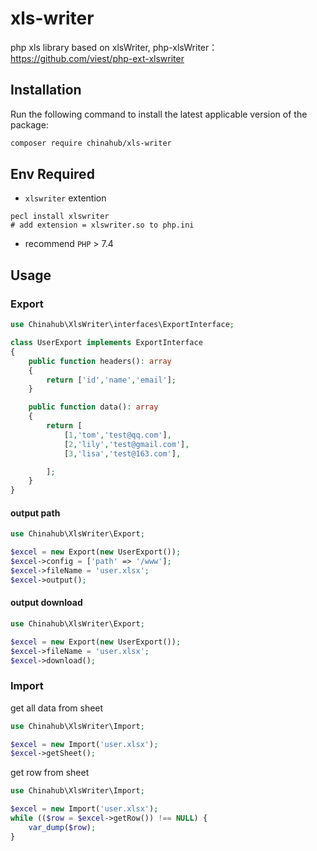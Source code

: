 # xls-writer
php xls library based on xlsWriter, php-xlsWriter：https://github.com/viest/php-ext-xlswriter

## Installation

Run the following command to install the latest applicable version of the package:

```bash
composer require chinahub/xls-writer
```

## Env Required
- `xlswriter` extention
```
pecl install xlswriter
# add extension = xlswriter.so to php.ini
```
- recommend `PHP` > 7.4


## Usage
### Export
```php
use Chinahub\XlsWriter\interfaces\ExportInterface;

class UserExport implements ExportInterface
{
    public function headers(): array
    {
        return ['id','name','email'];
    }

    public function data(): array
    {
        return [
            [1,'tom','test@qq.com'],
            [2,'lily','test@gmail.com'],
            [3,'lisa','test@163.com'],

        ];
    }
}
```
#### output path
```php
use Chinahub\XlsWriter\Export;

$excel = new Export(new UserExport());
$excel->config = ['path' => '/www'];
$excel->fileName = 'user.xlsx';
$excel->output();
```
#### output download
```php
use Chinahub\XlsWriter\Export;

$excel = new Export(new UserExport());
$excel->fileName = 'user.xlsx';
$excel->download();
```

### Import
get all data from sheet
```php
use Chinahub\XlsWriter\Import;

$excel = new Import('user.xlsx');
$excel->getSheet();
```
get row from sheet
```php
use Chinahub\XlsWriter\Import;

$excel = new Import('user.xlsx');
while (($row = $excel->getRow()) !== NULL) {
    var_dump($row);
}
```
